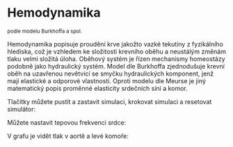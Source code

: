 # Hemodynamika 
<sup>podle modelu Burkhoffa a spol.</sup>

Hemodynamika popisuje proudění krve jakožto vazké tekutiny 
z fyzikálního hlediska, což je vzhledem ke složitosti krevního oběhu 
a neustálým změnám tlaku velmi složitá úloha. 
Oběhový systém je řízen mechanismy homeostázy podobně jako hydraulický systém.
Model dle Burkhoffa zjednodušuje krevní oběh na uzavřenou nevětvící se smyčku hydraulických 
komponent, jenž mají elastické a odporové vlastnosti. Oproti modelu dle Meurse je 
jiný matematický popis proměnné elasticity srdečních síní a komor. 

Tlačítky můžete pustit a zastavit simulaci, krokovat simulaci a resetovat simulátor:   
<bdl-fmi id="id4" src="BurkhoffFMI.js" 
         fminame="Cardiovascular_Model_Burkhoff_HemodynamicsBurkhoff_0shallow"
         tolerance="0.000001" starttime="0" guid="{b5629132-3ba6-4153-87c2-f3ff108e1920}"
         valuereferences="637534241,637534265,16777312"
         valuelabels="Pressure in Aorta,Pressure in Left Ventricle,Heart Rate"
         inputs="id1,16777312,1,60"></bdl-fmi>

Můžete nastavit tepovou frekvenci srdce:
<bdl-range id="id1" min="40" max="180" step="1" default="60" title="Heart rate"></bdl-range>
               
V grafu je vidět tlak v aortě a levé komoře:
<bdl-dygraphchart width="600" height="300" fromid="id4" inputs="time,aorta pressure,ventricle pressure" refindex="0" refvalues="2"></bdl-dygraphchart>
<bdl-chartjs-time width="600" height="300" fromid="id4" labels="aorta pressure,ventricle pressure" refindex="0" refvalues="2"></bdl-dygraphchart>
